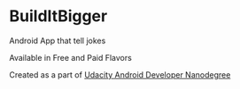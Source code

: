 # BuildItBigger
Android App that tell jokes

Available in Free and Paid Flavors

Created as a part of [Udacity Android Developer Nanodegree](https://www.udacity.com/course/android-developer-nanodegree-by-google--nd801)
